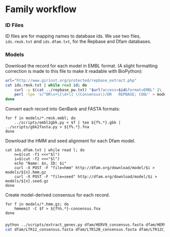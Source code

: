 # Family workflow

### ID Files

ID files are for mapping names to database ids.
We use two files, `ids.rmsk.txt` and `ids.dfam.txt`, for the
Repbase and Dfam databases.

### Models

Download the record for each model in EMBL format. (A slight formatting 
correction is made to this file to make it readable with BioPython):

```bash
url="http://www.girinst.org/protected/repbase_extract.php"
cat ids.rmsk.txt | while read id; do
    curl -u $(cat ../repbase_pw.txt) "$url?access=$id&format=EMBL" |\
    perl -lpe 's/^DR\s+\[\d+\] \(Consensus\)/DR   REPBASE; CON/' > models/$id.rmsk.embl
done
```

Convert each record into GenBank and FASTA formats:

```
for f in models/*.rmsk.embl; do
    ../scripts/embl2gbk.py < $f | tee ${f%.*}.gbk | ../scripts/gbk2fasta.py > ${f%.*}.fna
done
```
Download the HMM and seed alignment for each Dfam model.

```
cat ids.dfam.txt | while read l; do
    n=$(cut -f1 <<<"$l")
    i=$(cut -f2 <<<"$l")
    echo "Name: $n, ID: $i"
    curl -X POST -F "file=hmm" http://dfam.org/download/model/$i > models/${n}.hmm.gz
    curl -X POST -F "file=seed" http://dfam.org/download/model/$i > models/${n}.seed.gz
done
```

Create model-derived consensus for each record.

```
for f in models/*.hmm.gz; do
    hmmemit -C $f > ${f%%.*}-consensus.fna
done
```


###

```bash
python ../scripts/extract_genes.py dfam/HERV9_consensus.fasta dfam/HERV9_consensus.bed > HERV9.genes.fasta
cat dfam/LTR12_consensus.fasta dfam/LTR12B_consensus.fasta dfam/LTR12C_consensus.fasta dfam/LTR12D_consensus.fasta dfam/LTR12E_consensus.fasta dfam/LTR12F_consensus.fasta dfam/LTR12_v_consensus.fasta > HERV9.ltr.fasta



```
